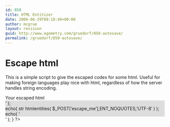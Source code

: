 ```yaml
---
id: 858
title: HTML Entitizer
date: 2009-06-29T09:18:49+00:00
author: mcgrue
layout: revision
guid: http://www.egometry.com/gruedorf/850-autosave/
permalink: /gruedorf/850-autosave/
---
```

# Escape html

This is a simple script to give the escaped codes for some html. Useful for making foreign languages play nice with html, regardless of how the server handles string encoding.

<?

if( isset($_POST['escape_me']) ) {
echo( '

<h2>Your escaped html</h2> 

<div style="background-color: #ddd;">
  &#8216; );<br /> echo( str htmlentities( $_POST[&#8216;escape_me&#8217;],ENT_NOQUOTES,&#8217;UTF-8&#8242; ) );<br /> echo( &#8216;
</div>

&#8216; );  
}

?>